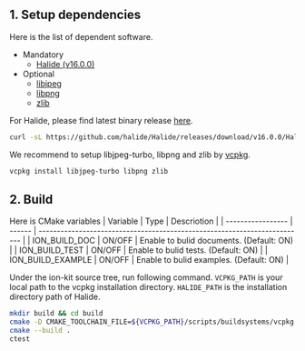 ## 1. Setup dependencies

Here is the list of dependent software.

- Mandatory
  - [Halide (v16.0.0)](https://github.com/halide/Halide/releases/tag/v16.0.0)
- Optional
  - [libjpeg](https://libjpeg-turbo.org/)
  - [libpng](http://www.libpng.org/)
  - [zlib](https://www.zlib.net/)

For Halide, please find latest binary release [here](https://github.com/halide/Halide/releases).

```sh
curl -sL https://github.com/halide/Halide/releases/download/v16.0.0/Halide-16.0.0-x86-64-linux-1e963ff817ef0968cc25d811a25a7350c8953ee6.tar.gz | tar zx
```

We recommend to setup libjpeg-turbo, libpng and zlib by [vcpkg](https://vcpkg.io/).

```sh
vcpkg install libjpeg-turbo libpng zlib
```

## 2. Build

Here is CMake variables
| Variable          | Type   | Descriotion                                                               |
| ----------------- | ------ | ------------------------------------------------------------------------- |
| ION_BUILD_DOC     | ON/OFF | Enable to bulid documents. (Default: ON)                                  |
| ION_BUILD_TEST    | ON/OFF | Enable to bulid tests. (Default: ON)                                      |
| ION_BUILD_EXAMPLE | ON/OFF | Enable to bulid examples. (Default: ON)                                   |

Under the ion-kit source tree, run following command.
`VCPKG_PATH` is your local path to the vcpkg installation directory.
`HALIDE_PATH` is the installation directory path of Halide.

```sh
mkdir build && cd build
cmake -D CMAKE_TOOLCHAIN_FILE=${VCPKG_PATH}/scripts/buildsystems/vcpkg.cmake -D Halide_DIR=${HALIDE_PATH}/lib/cmake/Halide -D HalideHelpers_DIR=${HALIDE_PATH}/lib/cmake/HalideHelpers -DCMAKE_BUILD_TYPE=Release -D ION_BUILD_TEST=ON -D ION_BUILD_EXAMPLE=ON ..
cmake --build .
ctest
```
